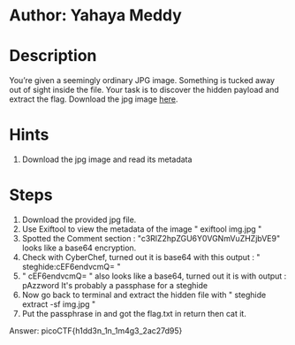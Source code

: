 # Author: Yahaya Meddy

# Description
You’re given a seemingly ordinary JPG image. Something is tucked away out of sight inside the file. Your task is to discover the hidden payload and extract the flag.
Download the jpg image [here](https://challenge-files.picoctf.net/c_saffron_estate/984460cb7eebc16b2908f91210cb8dc4936c63cb6d28c9475fa38dc6a443d1d6/img.jpg).

# Hints
1.  Download the jpg image and read its metadata

# Steps
1. Download the provided jpg file.
2. Use Exiftool to view the metadata of the image " exiftool img.jpg "
3. Spotted the Comment section : "c3RlZ2hpZGU6Y0VGNmVuZHZjbVE9" looks like a base64 encryption.
4. Check with CyberChef, turned out it is base64 with this output : " steghide:cEF6endvcmQ= "
5. " cEF6endvcmQ= " also looks like a base64, turned out it is with output : pAzzword It's probably a passphase for a steghide
6. Now go back to terminal and extract the hidden file with " steghide extract -sf img.jpg "
7. Put the passphrase in and got the flag.txt in return then cat it.

Answer: picoCTF{h1dd3n_1n_1m4g3_2ac27d95}
